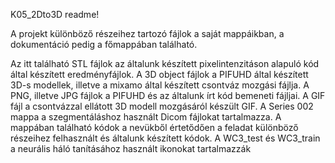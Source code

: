 K05_2Dto3D readme!

A projekt különböző részeihez tartozó fájlok a saját mappáikban, a dokumentáció pedig a főmappában található.

Az itt található STL fájlok az általunk készített pixelintenzitáson alapuló kód által készített eredményfájlok.
A 3D object fájlok a PIFUHD által készített 3D-s modellek, illetve a mixamo által készített csontváz mozgási fájlja.
A PNG, illetve JPG fájlok a PIFUHD és az általunk írt kód bemeneti fájljai.
A GIF fájl a csontvázzal ellátott 3D modell mozgásáról készült GIF.
A Series 002 mappa a szegmentáláshoz használt Dicom fájlokat tartalmazza.
A mappában található kódok a nevükből értetődően a feladat különböző részeihez felhasznált és általunk készített kódok.
A WC3_test és WC3_train a neurális háló tanításához használt ikonokat tartalmazzák
